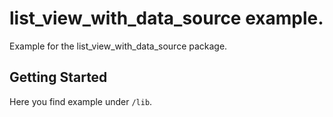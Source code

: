 # list_view_with_data_source example.

Example for the list_view_with_data_source package.

## Getting Started

Here you find example under `/lib`.
